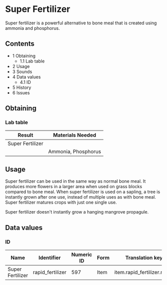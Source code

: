 # Super Fertilizer
Super fertilizer is a powerful alternative to bone meal that is created using ammonia and phosphorus.

## Contents
- 1 Obtaining
	- 1.1 Lab table
- 2 Usage
- 3 Sounds
- 4 Data values
	- 4.1 ID
- 5 History
- 6 Issues

## Obtaining
### Lab table
| Result           | Materials Needed    |
|------------------|---------------------|
| Super Fertilizer |                     |
|                  | Ammonia, Phosphorus |

## Usage
Super fertilizer can be used in the same way as normal bone meal. It produces more flowers in a larger area when used on grass blocks compared to bone meal. When super fertilizer is used on a sapling, a tree is instantly grown after one use, instead of multiple uses as with bone meal. Super fertilizer matures crops with just one single use.

Super fertilizer doesn't instantly grow a hanging mangrove propagule.

## Data values
### ID
| Name             | Identifier       | Numeric ID | Form | Translation key            |
|------------------|------------------|------------|------|----------------------------|
| Super Fertilizer | rapid_fertilizer | 597        | Item | item.rapid_fertilizer.name |

